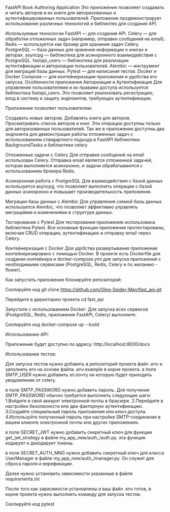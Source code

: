 FastAPI Book Authoring Application
Это приложение позволяет создавать и читать авторов и их книги для авторизованных и аутентифицированных пользователей. Приложение продемонстрирует использование различных технологий и библиотек для создания API.

Используемые технологии
FastAPI — для создания API.
Celery — для обработки отложенных задач (например, отправки сообщений на email).
Redis — используется как брокер для хранения задач Celery.
PostgreSQL — база данных для хранения информации о книгах и авторах.
asyncpg — библиотека для асинхронного взаимодействия с PostgreSQL.
fastapi_users — библиотека для реализации аутентификации и авторизации пользователей.
Alembic — инструмент для миграций базы данных.
Pytest — для написания тестов.
Docker и Docker Compose — для контейнеризации приложения и удобства его запуска.
Особенности приложения
Авторизация и Аутентификация
Для управления пользователями и их правами доступа используется библиотека fastapi_users. Это позволяет реализовать регистрацию, вход в систему и защиту эндпоинтов, требующих аутентификации.

Приложение позволяет пользователям:

Создавать новых авторов.
Добавлять книги для авторов.
Просматривать список авторов и книг.
Эти операции доступны только для авторизованных пользователей.
Так же в приложении доступны два эндпоинта для демонстрации работы отложенных задач с использованием стандартного подхода в FastAPI библиотеки BackgroundTasks и библиотеки celery

Отложенные задачи с Celery
Для отправки сообщений на email использован Celery. Отправка email является отложенной задачей, которая выполняется асинхронно, и задачи обрабатываются с использованием брокера Redis.

Асинхронная работа с PostgreSQL
Для взаимодействия с базой данных используется asyncpg, что позволяет выполнять операции с базой данных асинхронно и повышает производительность приложения.

Миграции базы данных с Alembic
Для управления схемой базы данных используется Alembic, что позволяет эффективно управлять миграциями и изменениями в структуре данных.

Тестирование с Pytest
Для тестирования приложения использована библиотека Pytest. Все основные функции приложения протестированы, включая CRUD операции, аутентификацию и отправку email через Celery.

Контейнеризация с Docker
Для удобства развертывания приложение контейнеризировано с помощью Docker. В проекте есть Dockerfile для создания контейнера и docker-compose.yml для запуска приложения с необходимыми сервисами (PostgreSQL, Redis, Celery и по желанию - flower).

Как запустить приложение
Клонируйте репозиторий:

Скопируйте код
git clone https://github.com/Oleg-Spider-Man/fast_api.git

Перейдите в директорию проекта
cd fast_api

Запустите с использованием Docker:
Для запуска всех сервисов (PostgreSQL, Redis, приложение FastAPI, Celery) выполните:

Скопируйте код
docker-compose up --build

Использование API:

Приложение будет доступно по адресу:
http://localhost:8000/docs

Использование тестов:

Для запуска тестов нужно добавить в репозиторий проекта файл .env и заполнить его на основе файла .env.example в корне проекта.
в поле SMTP_USER нужно добавить эл.почту на которую будет приходить уведомление от celery.

в поле SMTP_PASSWORD нужно добавить пароль. Для получения SMTP_PASSWORD обычно требуется выполнить следующие шаги:
 1.Войдите в свой аккаунт электронной почты в браузере.
 2.Перейдите в настройки безопасности или два-факторную аутентификацию.
 3.Создайте специальный пароль приложения или ключ доступа.
 4.Используйте полученный пароль при настройке SMTP-соединения в вашем клиенте электронной почты или других приложениях.

в поле SECRET_JWT нужно добавить секретный ключ для функции get_jwt_strategy в файле my_app_new/auth_/auth.py. эта функция кодирует и декодирует токены.

в поле SECRET_AUTH_MNG нужно добавить секретный ключ для класса UserManager в файле my_app_new/auth_/manager.py. Он служит для сброса пароля и верефикации.

Далее нужно установить зависимости указанные в файле requirements.txt

После того как зависимости установлены и ваш файл .env готов, в корне проекта нужно выполнить команду для запуска тестов:

Скопируйте код
pytest